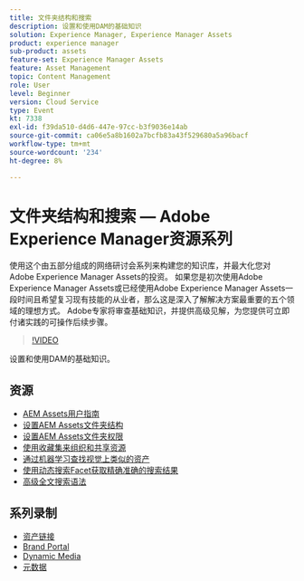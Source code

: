 ```yaml
---
title: 文件夹结构和搜索
description: 设置和使用DAM的基础知识
solution: Experience Manager, Experience Manager Assets
product: experience manager
sub-product: assets
feature-set: Experience Manager Assets
feature: Asset Management
topic: Content Management
role: User
level: Beginner
version: Cloud Service
type: Event
kt: 7338
exl-id: f39da510-d4d6-447e-97cc-b3f9036e14ab
source-git-commit: ca06e5a8b1602a7bcfb83a43f529680a5a96bacf
workflow-type: tm+mt
source-wordcount: '234'
ht-degree: 8%

---
```


# 文件夹结构和搜索 — Adobe Experience Manager资源系列

使用这个由五部分组成的网络研讨会系列来构建您的知识库，并最大化您对Adobe Experience Manager Assets的投资。 如果您是初次使用Adobe Experience Manager Assets或已经使用Adobe Experience Manager Assets一段时间且希望复习现有技能的从业者，那么这是深入了解解决方案最重要的五个领域的理想方式。 Adobe专家将审查基础知识，并提供高级见解，为您提供可立即付诸实践的可操作后续步骤。

>[!VIDEO](https://video.tv.adobe.com/v/332135/?quality=12&learn=on&hidetitle=true)

设置和使用DAM的基础知识。

## 资源

* [AEM Assets用户指南](https://experienceleague.adobe.com/docs/experience-manager-65/assets/home.html)
* [设置AEM Assets文件夹结构](https://experienceleague.adobe.com/docs/experience-manager-learn/assets/configuring/baseline-folders.html)
* [设置AEM Assets文件夹权限](https://experienceleague.adobe.com/docs/experience-manager-learn/assets/configuring/baseline-permissions.html)
* [使用收藏集来组织和共享资源](https://experienceleague.adobe.com/docs/experience-manager-learn/assets/search-and-discovery/collections.html)
* [通过机器学习查找视觉上类似的资产](https://experienceleague.adobe.com/docs/experience-manager-learn/assets/search-and-discovery/search.html)
* [使用动态搜索Facet获取精确准确的搜索结果](https://experienceleague.adobe.com/docs/experience-manager-learn/assets/search-and-discovery/search.html)
* [高级全文搜索语法](https://experienceleague.adobe.com/docs/experience-manager-64/assets/using/gql-search.html?lang=en#using)

## 系列录制

* [资产链接](asset-link.md)
* [Brand Portal](brand-portal.md)
* [Dynamic Media](dynamic-media.md)
* [元数据](metadata.md)
